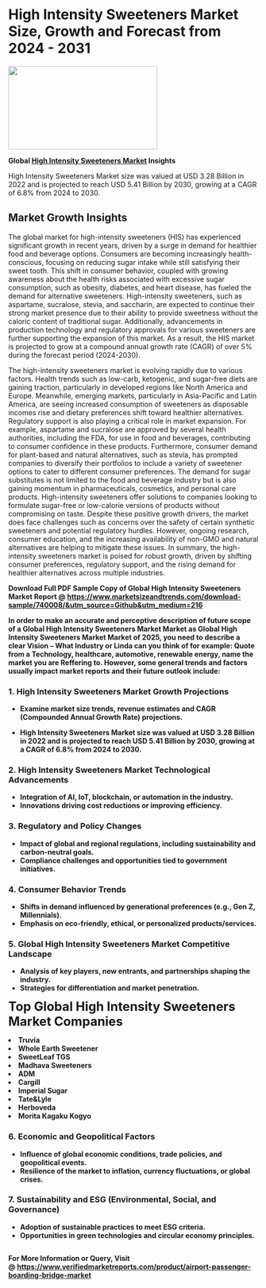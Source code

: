 <H1>High Intensity Sweeteners Market Size, Growth and Forecast from 2024 - 2031</H1><img class="aligncenter size-medium wp-image-584254" src="https://thirdeyenews.in/wp-content/uploads/2024/09/Global-Market-Research-300x168.jpeg" alt="" width="300" height="168" /><p><strong>Global&nbsp;<a href="https://www.marketsizeandtrends.com/download-sample/740008/&amp;utm_source=Github&utm_medium=216">High Intensity Sweeteners Market</a> Insights</strong></p><p>High Intensity Sweeteners Market size was valued at USD 3.28 Billion in 2022 and is projected to reach USD 5.41 Billion by 2030, growing at a CAGR of 6.8% from 2024 to 2030.</p><p><h2>Market Growth Insights</h2> <p>The global market for high-intensity sweeteners (HIS) has experienced significant growth in recent years, driven by a surge in demand for healthier food and beverage options. Consumers are becoming increasingly health-conscious, focusing on reducing sugar intake while still satisfying their sweet tooth. This shift in consumer behavior, coupled with growing awareness about the health risks associated with excessive sugar consumption, such as obesity, diabetes, and heart disease, has fueled the demand for alternative sweeteners. High-intensity sweeteners, such as aspartame, sucralose, stevia, and saccharin, are expected to continue their strong market presence due to their ability to provide sweetness without the caloric content of traditional sugar. Additionally, advancements in production technology and regulatory approvals for various sweeteners are further supporting the expansion of this market. As a result, the HIS market is projected to grow at a compound annual growth rate (CAGR) of over 5% during the forecast period (2024-2030).</p> <p><strong></strong></p> <p>The high-intensity sweeteners market is evolving rapidly due to various factors. Health trends such as low-carb, ketogenic, and sugar-free diets are gaining traction, particularly in developed regions like North America and Europe. Meanwhile, emerging markets, particularly in Asia-Pacific and Latin America, are seeing increased consumption of sweeteners as disposable incomes rise and dietary preferences shift toward healthier alternatives. Regulatory support is also playing a critical role in market expansion. For example, aspartame and sucralose are approved by several health authorities, including the FDA, for use in food and beverages, contributing to consumer confidence in these products. Furthermore, consumer demand for plant-based and natural alternatives, such as stevia, has prompted companies to diversify their portfolios to include a variety of sweetener options to cater to different consumer preferences. The demand for sugar substitutes is not limited to the food and beverage industry but is also gaining momentum in pharmaceuticals, cosmetics, and personal care products. High-intensity sweeteners offer solutions to companies looking to formulate sugar-free or low-calorie versions of products without compromising on taste. Despite these positive growth drivers, the market does face challenges such as concerns over the safety of certain synthetic sweeteners and potential regulatory hurdles. However, ongoing research, consumer education, and the increasing availability of non-GMO and natural alternatives are helping to mitigate these issues. In summary, the high-intensity sweeteners market is poised for robust growth, driven by shifting consumer preferences, regulatory support, and the rising demand for healthier alternatives across multiple industries.</p> <p><strong></p><p><span class=""><strong>Download Full PDF Sample Copy of Global High Intensity Sweeteners Market Report</strong> @ <a href="https://www.marketsizeandtrends.com/download-sample/740008/&amp;utm_source=Github&utm_medium=216" target="_blank">https://www.marketsizeandtrends.com/download-sample/740008/&amp;utm_source=Github&utm_medium=216</a></span></p><p>In order to make an accurate and perceptive description of future scope of a Global&nbsp;High Intensity Sweeteners Market Market as Global&nbsp;High Intensity Sweeteners Market Market of 2025, you need to describe a clear Vision &ndash; What Industry or Linda can you think of for example: Quote from a Technology, healthcare, automotive, renewable energy, name the market you are Reffering to. However, some general trends and factors usually impact market reports and their future outlook include:</p><h3>1.&nbsp;<strong>High Intensity Sweeteners Market Growth Projections</strong></h3><ul><li>Examine market size trends, revenue estimates and CAGR (Compounded Annual Growth Rate) projections.</li><li><p>High Intensity Sweeteners Market size was valued at USD 3.28 Billion in 2022 and is projected to reach USD 5.41 Billion by 2030, growing at a CAGR of 6.8% from 2024 to 2030.</p></li></ul><h3>2.&nbsp;<strong>High Intensity Sweeteners Market Technological Advancements</strong></h3><ul><li>Integration of AI, IoT, blockchain, or automation in the industry.</li><li>Innovations driving cost reductions or improving efficiency.</li></ul><h3>3.&nbsp;<strong>Regulatory and Policy Changes</strong></h3><ul><li>Impact of global and regional regulations, including sustainability and carbon-neutral goals.</li><li>Compliance challenges and opportunities tied to government initiatives.</li></ul><h3>4.&nbsp;<strong>Consumer Behavior Trends</strong></h3><ul><li>Shifts in demand influenced by generational preferences (e.g., Gen Z, Millennials).</li><li>Emphasis on eco-friendly, ethical, or personalized products/services.</li></ul><h3>5.&nbsp;<strong>Global High Intensity Sweeteners Market Competitive Landscape</strong></h3><ul><li>Analysis of key players, new entrants, and partnerships shaping the industry.</li><li>Strategies for differentiation and market penetration.</li></ul><p data-pm-slice="1 1 []"><span style="color: inherit; font-family: inherit; font-size: 25px;">Top Global High Intensity Sweeteners Market Companies</span></p><div class="" data-test-id=""><p><li>Truvia</li><li> Whole Earth Sweetener</li><li> SweetLeaf TGS</li><li> Madhava Sweeteners</li><li> ADM</li><li> Cargill</li><li> Imperial Sugar</li><li> Tate&Lyle</li><li> Herboveda</li><li> Morita Kagaku Kogyo</li></p></div><h3>6.&nbsp;<strong>Economic and Geopolitical Factors</strong></h3><ul><li>Influence of global economic conditions, trade policies, and geopolitical events.</li><li>Resilience of the market to inflation, currency fluctuations, or global crises.</li></ul><h3>7.&nbsp;<strong>Sustainability and ESG (Environmental, Social, and Governance)</strong></h3><ul><li>Adoption of sustainable practices to meet ESG criteria.</li><li>Opportunities in green technologies and circular economy principles.</li></ul><h2><strong style="font-size: 14px;">For More Information or Query, Visit @&nbsp;</strong><a style="background-color: #ffffff; font-size: 14px;" href="https://www.marketsizeandtrends.com/report/high-intensity-sweeteners-market/" target="_blank">https://www.verifiedmarketreports.com/product/airport-passenger-boarding-bridge-market</a></h2>
